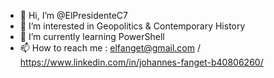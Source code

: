 - 👋 Hi, I’m @ElPresidenteC7
- 👀 I’m interested in Geopolitics & Contemporary History
- 🌱 I’m currently learning PowerShell
- 📫 How to reach me : elfanget@gmail.com / https://www.linkedin.com/in/johannes-fanget-b40806260/ 

<!---
ElPresidenteC7/ElPresidenteC7 is a ✨ special ✨ repository because its `README.md` (this file) appears on your GitHub profile.
You can click the Preview link to take a look at your changes.
--->
